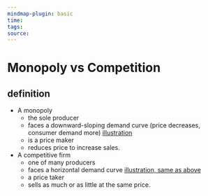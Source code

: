 ```yaml
---
mindmap-plugin: basic
time: 
tags: 
source:
---
```

# Monopoly vs Competition
## definition
- A monopoly
	- the sole producer
	- faces a downward-sloping demand curve (price decreases, consumer demand more) [illustration](https://i.imgur.com/Vvl3OD0.png)
	- is a price maker
	- reduces price to increase sales.
- A competitive firm
	- one of many producers
	- faces a horizontal demand curve [illustration, same as above](https://i.imgur.com/Vvl3OD0.png)
	- a price taker
	- sells as much or as little at the same price.
<!--ID: 1708099388720-->

